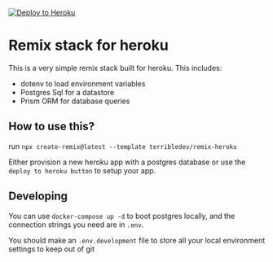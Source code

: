 [![Deploy to Heroku](https://www.herokucdn.com/deploy/button.svg)](https://heroku.com/deploy?template=https://github.com/TerribleDev/remix-heroku)

# Remix stack for heroku

This is a very simple remix stack built for heroku. This includes:

* dotenv to load environment variables
* Postgres Sql for a datastore
* Prism ORM for database queries

## How to use this?

run `npx create-remix@latest --template terribledev/remix-heroku`

Either provision a new heroku app with a postgres database or use the `deploy to heroku button` to setup your app.


## Developing

You can use `docker-compose up -d` to boot postgres locally, and the connection strings you need are in `.env`.

You should make an `.env.development` file to store all your local environment settings to keep out of git